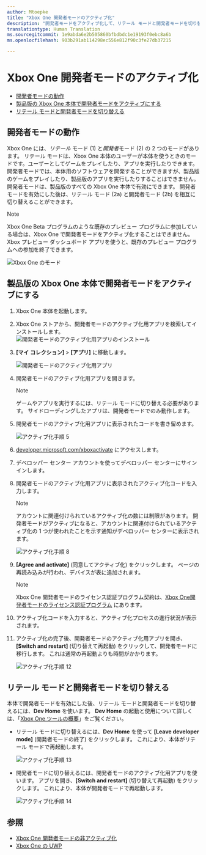 ```yaml
---
author: Mtoepke
title: "Xbox One 開発者モードのアクティブ化"
description: "開発者モードをアクティブ化して、リテール モードと開発者モードを切り替えることができるようにする方法を説明します。"
translationtype: Human Translation
ms.sourcegitcommit: 1e9abda6e2b505860bfbdbdc1e19193f0ebc8a6b
ms.openlocfilehash: 903b291ab114298ec556e812f90c3fe27db37215

---
```


# <a name="xbox-one-developer-mode-activation"></a>Xbox One 開発者モードのアクティブ化

* [開発者モードの動作](#how-developer-mode-works)
* [製品版の Xbox One 本体で開発者モードをアクティブにする](#activate-developer-mode-on-your-retail-xbox-one-console)  
* [リテール モードと開発者モードを切り替える](#switch-between-retail-and-developer-mode)

## <a name="how-developer-mode-works"></a>開発者モードの動作
Xbox One には、*リテール* モード (1) と*開発者*モード (2) の 2 つのモードがあります。 リテール モードは、Xbox One 本体のユーザーが本体を使うときのモードです。ユーザーとしてゲームをプレイしたり、アプリを実行したりできます。 開発者モードでは、本体用のソフトウェアを開発することができますが、製品版のゲームをプレイしたり、製品版のアプリを実行したりすることはできません。
開発者モードは、製品版のすべての Xbox One 本体で有効にできます。 開発者モードを有効にした後は、リテール モード (2a) と開発者モード (2b) を相互に切り替えることができます。

> [!NOTE]
> Xbox One Beta プログラムのような既存のプレビュー プログラムに参加している場合は、Xbox One で開発者モードをアクティブ化することはできません。 Xbox プレビュー ダッシュボード アプリを使うと、既存のプレビュー プログラムへの参加を終了できます。 

![Xbox One のモード](images/dev-mode-flow.png)

## <a name="activate-developer-mode-on-your-retail-xbox-one-console"></a>製品版の Xbox One 本体で開発者モードをアクティブにする

1.  Xbox One 本体を起動します。

2.  Xbox One ストアから、開発者モードのアクティブ化用アプリを検索してインストールします。  
    ![開発者モードのアクティブ化用アプリのインストール](images/activation-store-search.png)

3.  **[マイ コレクション]** > **[アプリ]** に移動します。

    ![開発者モードのアクティブ化用アプリ](images/activation-step-3.png)
4. 開発者モードのアクティブ化用アプリを開きます。    
    
    > [!NOTE]
    > ゲームやアプリを実行するには、リテール モードに切り替える必要があります。 サイドローディングしたアプリは、開発者モードでのみ動作します。

5.  開発者モードのアクティブ化用アプリに表示されたコードを書き留めます。  

    ![アクティブ化手順 5](images/activation-step-5.png)  
    
6.  [developer.microsoft.com/xboxactivate](https://developer.microsoft.com/xboxactivate) にアクセスします。
7.  デベロッパー センター アカウントを使ってデベロッパー センターにサインインします。  
8.  開発者モードのアクティブ化用アプリに表示されたアクティブ化コードを入力します。   
   
    > [!NOTE]
    > アカウントに関連付けられているアクティブ化の数には制限があります。 開発者モードがアクティブになると、アカウントに関連付けられているアクティブ化の 1 つが使われたことを示す通知がデベロッパー センターに表示されます。 
    
    ![アクティブ化手順 8](images/activation-step-8.png)    
    
9.  **[Agree and activate]** (同意してアクティブ化) をクリックします。 ページの再読み込みが行われ、デバイスが表に追加されます。
    
    > [!NOTE]
    > Xbox One 開発者モードのライセンス認証プログラム契約は、[Xbox One開発者モードのライセンス認証プログラム](http://go.microsoft.com/fwlink/p/?LinkId=760399) にあります。

10. アクティブ化コードを入力すると、アクティブ化プロセスの進行状況が表示されます。  
    
11. アクティブ化の完了後、開発者モードのアクティブ化用アプリを開き、**[Switch and restart]** (切り替えて再起動) をクリックして、開発者モードに移行します。 これは通常の再起動よりも時間がかかります。  

    ![アクティブ化手順 12](images/activation-step-12.png)   
    

    
## <a name="switch-between-retail-and-developer-mode"></a>リテール モードと開発者モードを切り替える
本体で開発者モードを有効にした後、リテール モードと開発者モードを切り替えるには、**Dev Home** を使います。 **Dev Home** の起動と使用について詳しくは、「[Xbox One ツールの概要](introduction-to-xbox-tools.md)」をご覧ください。

* リテール モードに切り替えるには、**Dev Home** を使って **[Leave developer mode]** (開発者モードの終了) をクリックします。 これにより、本体がリテール モードで再起動します。    

  ![アクティブ化手順 13](images/activation-step-13.png)  
  
* 開発者モードに切り替えるには、開発者モードのアクティブ化用アプリを使います。 アプリを開き、**[Switch and restart]** (切り替えて再起動) をクリックします。 これにより、本体が開発者モードで再起動します。  

  ![アクティブ化手順 14](images/activation-step-12.png)  

## <a name="see-also"></a>参照
- [Xbox One 開発者モードの非アクティブ化](devkit-deactivation.md)
- [Xbox One の UWP](index.md)



<!--HONumber=Dec16_HO1-->


